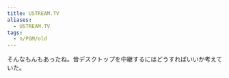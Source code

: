 ```yaml
---
title: USTREAM.TV
aliases:
  - USTREAM.TV
tags:
  - n/PGM/old
---
```


そんなもんもあったね。昔デスクトップを中継するにはどうすればいいか考えていた。





